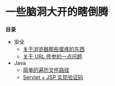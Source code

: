 # 一些脑洞大开的瞎倒腾

**目录**

- 安全
    - [关于浏览器那些蛋疼的东西](关于浏览器那些蛋疼的东西.md)
    - [关于 URL 传参的一点问题](关于Url传参的一点问题.md)
- Java
    - [简单的遍历文件路径](简单的遍历文件路径.md)
    - [Servlet  + JSP 实现验证码](servlet+jsp实现验证码.md)
